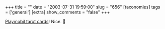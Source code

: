 +++
title = ""
date = "2003-07-31 19:59:00"
slug = "656"
[taxonomies]
tags = ['general']
[extra]
show_comments = "false"
+++

[Playmobil tarot cards](http://www.annabeth.co.uk/playtarot/gallery.html)! Nice. 🙂
